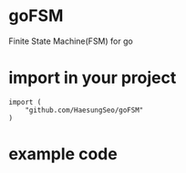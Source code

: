 # goFSM
Finite State Machine(FSM) for go

# import in your project
```
import (
    "github.com/HaesungSeo/goFSM"
)
```

# example code
```
```

# 